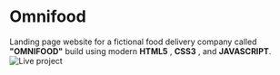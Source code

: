 # Omnifood

Landing page website for a fictional food delivery company  called **"OMNIFOOD"** build using modern **HTML5** , **CSS3** ,  and **JAVASCRIPT**.
![Live project](project.png)

